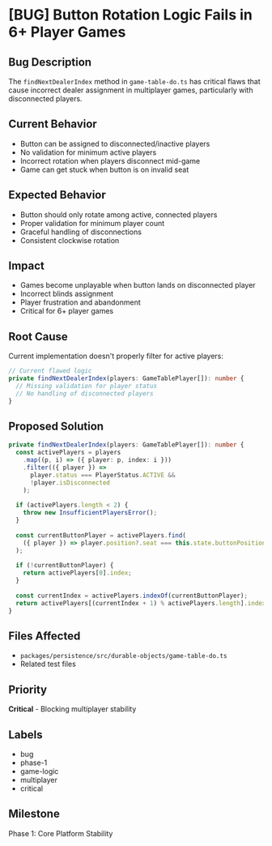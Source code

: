 # [BUG] Button Rotation Logic Fails in 6+ Player Games

## Bug Description

The `findNextDealerIndex` method in `game-table-do.ts` has critical flaws that cause incorrect dealer assignment in multiplayer games, particularly with disconnected players.

## Current Behavior

- Button can be assigned to disconnected/inactive players
- No validation for minimum active players
- Incorrect rotation when players disconnect mid-game
- Game can get stuck when button is on invalid seat

## Expected Behavior

- Button should only rotate among active, connected players
- Proper validation for minimum player count
- Graceful handling of disconnections
- Consistent clockwise rotation

## Impact

- Games become unplayable when button lands on disconnected player
- Incorrect blinds assignment
- Player frustration and abandonment
- Critical for 6+ player games

## Root Cause

Current implementation doesn't properly filter for active players:
```typescript
// Current flawed logic
private findNextDealerIndex(players: GameTablePlayer[]): number {
  // Missing validation for player status
  // No handling of disconnected players
}
```

## Proposed Solution

```typescript
private findNextDealerIndex(players: GameTablePlayer[]): number {
  const activePlayers = players
    .map((p, i) => ({ player: p, index: i }))
    .filter(({ player }) => 
      player.status === PlayerStatus.ACTIVE && 
      !player.isDisconnected
    );
  
  if (activePlayers.length < 2) {
    throw new InsufficientPlayersError();
  }
  
  const currentButtonPlayer = activePlayers.find(
    ({ player }) => player.position?.seat === this.state.buttonPosition
  );
  
  if (!currentButtonPlayer) {
    return activePlayers[0].index;
  }
  
  const currentIndex = activePlayers.indexOf(currentButtonPlayer);
  return activePlayers[(currentIndex + 1) % activePlayers.length].index;
}
```

## Files Affected

- `packages/persistence/src/durable-objects/game-table-do.ts`
- Related test files

## Priority

**Critical** - Blocking multiplayer stability

## Labels

- bug
- phase-1
- game-logic
- multiplayer
- critical

## Milestone

Phase 1: Core Platform Stability